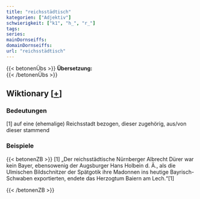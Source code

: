 ```yaml
---
title: "reichsstädtisch"
kategorien: ["Adjektiv"]
schwierigkeit: ["k1", "h_", "r_"]
tags:
series:
mainDornseiffs:
domainDornseiffs:
url: "reichsstädtisch"
---
```


{{< betonenÜbs >}}
**Übersetzung:**  
{{< /betonenÜbs >}}

## Wiktionary [[+](https://de.wiktionary.org/wiki/reichsstädtisch)]

### Bedeutungen
[1] auf eine (ehemalige) Reichsstadt bezogen, dieser zugehörig, aus/von dieser stammend  

### Beispiele
{{< betonenZB >}}
[1] „Der reichsstädtische Nürnberger Albrecht Dürer war kein Bayer, ebensowenig der Augsburger Hans Holbein d. Ä., als die Ulmischen Bildschnitzer der Spätgotik ihre Madonnen ins heutige Bayrisch-Schwaben exportierten, endete das Herzogtum Baiern am Lech.“[1]  

{{< /betonenZB >}}

